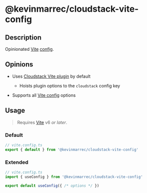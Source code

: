 # @kevinmarrec/cloudstack-vite-config

## Description

Opinionated [Vite](https://vite.dev) [config](https://vite.dev/config).

## Opinions

- Uses [Cloudstack Vite plugin](https://github.com/kevinmarrec/cloudstack/tree/main/packages/vite-plugin#readme) by default

  - Hoists plugin options to the `cloudstack` config key

- Supports all [Vite config](https://vite.dev/config) options

## Usage

> Requires [Vite](https://vite.dev) v6 _or later_.

### Default

```ts
// vite.config.ts
export { default } from '@kevinmarrec/cloudstack-vite-config'
```

### Extended

```ts
// vite.config.ts
import { useConfig } from '@kevinmarrec/cloudstack-vite-config'

export default useConfig({ /* options */ })
```
